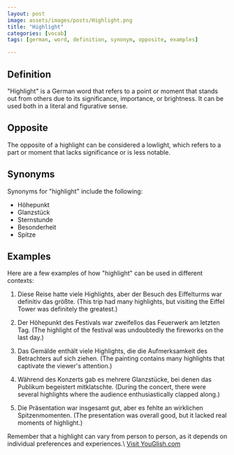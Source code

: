 ```yaml
---
layout: post
image: assets/images/posts/Highlight.png
title: "Highlight"
categories: [vocab]
tags: [german, word, definition, synonym, opposite, examples]

---
```


## Definition
"Highlight" is a German word that refers to a point or moment that stands out from others due to its significance, importance, or brightness. It can be used both in a literal and figurative sense.

## Opposite
The opposite of a highlight can be considered a lowlight, which refers to a part or moment that lacks significance or is less notable.

## Synonyms
Synonyms for "highlight" include the following:

- Höhepunkt
- Glanzstück
- Sternstunde
- Besonderheit
- Spitze

## Examples
Here are a few examples of how "highlight" can be used in different contexts:

1. Diese Reise hatte viele Highlights, aber der Besuch des Eiffelturms war definitiv das größte.
   (This trip had many highlights, but visiting the Eiffel Tower was definitely the greatest.)

2. Der Höhepunkt des Festivals war zweifellos das Feuerwerk am letzten Tag.
   (The highlight of the festival was undoubtedly the fireworks on the last day.)

3. Das Gemälde enthält viele Highlights, die die Aufmerksamkeit des Betrachters auf sich ziehen.
   (The painting contains many highlights that captivate the viewer's attention.)

4. Während des Konzerts gab es mehrere Glanzstücke, bei denen das Publikum begeistert mitklatschte.
   (During the concert, there were several highlights where the audience enthusiastically clapped along.)

5. Die Präsentation war insgesamt gut, aber es fehlte an wirklichen Spitzenmomenten.
   (The presentation was overall good, but it lacked real moments of highlight.)

Remember that a highlight can vary from person to person, as it depends on individual preferences and experiences.\ <a id="yg-widget-0" class="youglish-widget" data-query="Highlight" data-lang="german" data-components="8412" data-auto-start="0" data-bkg-color="theme_light" data-title="How%20to%20pronounce%20Highlight%20in%20German"  rel="nofollow" href="https://youglish.com">Visit YouGlish.com</a><script async src="https://youglish.com/public/emb/widget.js" charset="utf-8"></script>